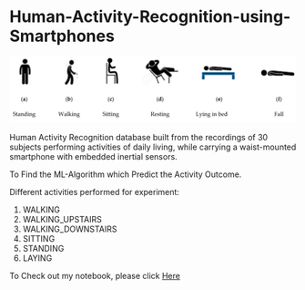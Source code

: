 # Human-Activity-Recognition-using-Smartphones

![enter image description here](https://github.com/Vishweshwar-satpute/Human-Activity-Recognition-using-Smartphones/blob/main/1.png)

Human Activity Recognition database built from the recordings of 30 subjects performing activities of daily living, while carrying a waist-mounted smartphone with embedded inertial sensors.

To Find the ML-Algorithm which Predict the Activity Outcome.

Different activities performed for experiment:
1. WALKING
2. WALKING_UPSTAIRS
3. WALKING_DOWNSTAIRS
4. SITTING 
5. STANDING
6. LAYING

To Check out my notebook, please click [Here](https://github.com/Vishweshwar-satpute/Human-Activity-Recognition-using-Smartphones/blob/main/Project%20Vishnu%20(2).ipynb)
